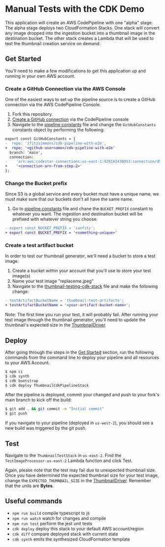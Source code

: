 # Manual Tests with the CDK Demo

This application will create an AWS CodePipeline with one "alpha" stage. The alpha stage deploys two CloudFormation Stacks. One stack will convert any image
dropped into the ingestion bucket into a thumbnail image in the destination bucket. The other stack creates a Lambda that will be used to test the thumbnail creation service on demand.

## Get Started
You'll need to make a few modifications to get this application up and running in your own AWS account.

### Create a GitHub Connection via the AWS Console
One of the easiest ways to set up the pipeline source is to create a GitHub connection via the AWS CodePipeline Console.
1. Fork this repository.
1. [Create a GitHub connection](https://docs.aws.amazon.com/codepipeline/latest/userguide/connections-github.html#connections-github-console) via the CodePipeline console
1. Navigate to the [pipeline constants](lib/constants/pipeline.ts) file and change the `GitHubConstants` constants object by performing the following:
```diff
export const GitHubConstants = {
-  repo: 'ifitzsimmons/cdk-pipeline-with-e2e',
+  repo: '<github-username>/cdk-pipeline-with-e2e'
  branch: 'main',
  connection:
-    'arn:aws:codestar-connections:us-east-1:928182438953:connection/d55151b5-59a4-4724-918b-58113828ef8b',
+    '<connection-arn-from-step-2>'
};
```

### Change the Bucket prefix
Since S3 is a global service and every bucket must have a unique name, we must make sure that our buckets don't all have the same name.
1. Go to [pipeline constants](lib/constants/pipeline.ts) file and chane the `BUCKET_PREFIX` constant to whatever you want. The ingestion and destination bucket will be prefixed with whatever string you choose.
```diff
- export const BUCKET_PREFIX = 'ianfitz';
+ export const BUCKET_PREFIX = '<something-unique>'
```

### Create a test artifact bucket
In order to test our thumbnail generator, we'll need a bucket to store a test image.

1. Create a bucket within your account that you'll use to store your test image(s)
1. Name your test image "replaceme.jpeg"
1. Navigate to the [thumbnail-testing-cdk-stack](lib/thumbnail-testing-cdk-stack.ts) file and make the following change:
```diff
- testArtifactBucketName = 'thumbnail-test-artifacts';
+ testArtifactBucketName = '<your-artifact-bucket-name>';
```

Note: The first time you run your test, it will probably fail. After running your test image through the thumbnail generator, you'll need to update the thumbnail's expected size in the [ThumbnailDriver](src/lambda/CreateThumbnailDriver/createThumbnailDriver.py).

## Deploy
After going through the steps in the [Get Started](#get-started) section, run the following commands from the command line to deploy your pipeline and all resources to your AWS Account.

```bash
$ npm ci
$ cdk synth
$ cdk bootstrap
$ cdk deploy ThumbnailCdkPipelineStack
```

After the pipeline is deployed, commit your changed and push to your fork's main branch to kick off the build:
```bash
$ git add . && git commit -m "Initial commit"
$ git push
```

If you navigate to your pipeline (deployed in `us-west-2`), you should see a new build was triggered by the git push.

## Test
Navigate to the `ThumbnailTestStack` in `us-east-2`. Find the `TestImageProcessor-us-east-2` Lambda function and click Test.

Again, please note that the test may fail due to unexpected thumbnail size. Once you have determined the expected thumbnail size for your test image, change the `EXPECTED_THUMNBAIL_SIZE` in the [ThumbnailDriver](src/lambda/CreateThumbnailDriver/createThumbnailDriver.py). Remember that the units are **Bytes**.


## Useful commands

* `npm run build`   compile typescript to js
* `npm run watch`   watch for changes and compile
* `npm run test`    perform the jest unit tests
* `cdk deploy`      deploy this stack to your default AWS account/region
* `cdk diff`        compare deployed stack with current state
* `cdk synth`       emits the synthesized CloudFormation template
